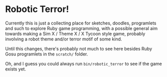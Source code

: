 # Robotic Terror!

Currently this is just a collecting place for sketches, doodles,
programlets and such to explore Ruby game programming, with a possible
general aim towards making a Sim X / Theme X / X Tycoon style game,
probably involving a robot theme and/or terror motif of some kind.

Until this changes, there's probably not much to see here besides Ruby
Gosu programlets in the `scratch/` folder.

Oh, and I guess you could always run `bin/robotic_terror` to see if
the game exists yet.
